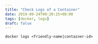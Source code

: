 ```yaml
---
title: "Check Logs of a Container"
date: 2019-09-24T00:20:25+08:00
tags: [docker, logs]
draft: false
---
```


```
docker logs <friendly-name|container-id>
```
